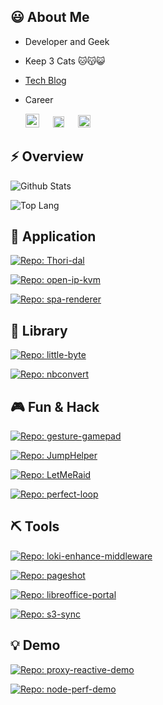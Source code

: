 ## 😃 About Me

* Developer and Geek

* Keep 3 Cats 🐱😽😺

* [Tech Blog](https://www.zhihu.com/column/deepfe)

* Career

  <img style="height: 22px" alt="intel" src="https://user-images.githubusercontent.com/5763301/199003163-a9746ca7-671f-498a-ad44-0bc2dbe3504c.png">
  &ensp;&ensp;
  <img style="height: 18px" alt="alibaba" src="https://user-images.githubusercontent.com/5763301/199003177-6174f6a7-87f4-4c01-9a13-501d5383bedf.png">
  &ensp;&ensp;
  <img style="height: 20px;" alt="Heywhale" src="https://user-images.githubusercontent.com/5763301/199003185-3d0bb6c4-c652-44e2-b937-616a2e6ee47e.png">

  <!-- &ensp;&ensp;
    <img style="height: 22px;" alt="Byte-dance" src="https://user-images.githubusercontent.com/5763301/199003374-7e4335a0-b6cf-4043-8a1d-0184605f1742.svg">
   -->

## ⚡ Overview

<p><picture>
  <source media="(prefers-color-scheme: dark)" srcset="https://www.nihi.me/github-stats/card?theme=dracula">
  <img alt="Github Stats" src="https://www.nihi.me/github-stats/card?theme=default">
</picture></p>

<p><picture>
  <source media="(prefers-color-scheme: dark)" srcset="https://www.nihi.me/github-stats/toplang?theme=dracula">
  <img alt="Top Lang" src="https://www.nihi.me/github-stats/toplang?theme=default">
</picture></p>

## 🚣 Application


<p><a href="https://github.com/Nihiue/Thori-dal">
<picture>
  <source media="(prefers-color-scheme: dark)" srcset="https://www.nihi.me/github-stats/pin?repo=Thori-dal&theme=dracula">
  <img alt="Repo: Thori-dal" src="https://www.nihi.me/github-stats/pin?repo=Thori-dal&theme=default">
</picture>
</a></p>

<p><a href="https://github.com/Nihiue/open-ip-kvm">
<picture>
  <source media="(prefers-color-scheme: dark)" srcset="https://www.nihi.me/github-stats/pin?repo=open-ip-kvm&theme=dracula">
  <img alt="Repo: open-ip-kvm" src="https://www.nihi.me/github-stats/pin?repo=open-ip-kvm&theme=default">
</picture>
</a></p>

<p><a href="https://github.com/Nihiue/spa-renderer">
<picture>
  <source media="(prefers-color-scheme: dark)" srcset="https://www.nihi.me/github-stats/pin?repo=spa-renderer&theme=dracula">
  <img alt="Repo: spa-renderer" src="https://www.nihi.me/github-stats/pin?repo=spa-renderer&theme=default">
</picture>
</a></p>

## 🚀 Library


<p><a href="https://github.com/Nihiue/little-byte">
<picture>
  <source media="(prefers-color-scheme: dark)" srcset="https://www.nihi.me/github-stats/pin?repo=little-byte&theme=dracula">
  <img alt="Repo: little-byte" src="https://www.nihi.me/github-stats/pin?repo=little-byte&theme=default">
</picture>
</a></p>

<p><a href="https://github.com/Nihiue/nbconvert">
<picture>
  <source media="(prefers-color-scheme: dark)" srcset="https://www.nihi.me/github-stats/pin?repo=nbconvert&theme=dracula">
  <img alt="Repo: nbconvert" src="https://www.nihi.me/github-stats/pin?repo=nbconvert&theme=default">
</picture>
</a></p>

## 🎮 Fun & Hack


<p><a href="https://github.com/Nihiue/gesture-gamepad">
<picture>
  <source media="(prefers-color-scheme: dark)" srcset="https://www.nihi.me/github-stats/pin?repo=gesture-gamepad&theme=dracula">
  <img alt="Repo: gesture-gamepad" src="https://www.nihi.me/github-stats/pin?repo=gesture-gamepad&theme=default">
</picture>
</a></p>

<p><a href="https://github.com/Nihiue/JumpHelper">
<picture>
  <source media="(prefers-color-scheme: dark)" srcset="https://www.nihi.me/github-stats/pin?repo=JumpHelper&theme=dracula">
  <img alt="Repo: JumpHelper" src="https://www.nihi.me/github-stats/pin?repo=JumpHelper&theme=default">
</picture>
</a></p>

<p><a href="https://github.com/Nihiue/LetMeRaid">
<picture>
  <source media="(prefers-color-scheme: dark)" srcset="https://www.nihi.me/github-stats/pin?repo=LetMeRaid&theme=dracula">
  <img alt="Repo: LetMeRaid" src="https://www.nihi.me/github-stats/pin?repo=LetMeRaid&theme=default">
</picture>
</a></p>

<p><a href="https://github.com/Nihiue/perfect-loop">
<picture>
  <source media="(prefers-color-scheme: dark)" srcset="https://www.nihi.me/github-stats/pin?repo=perfect-loop&theme=dracula">
  <img alt="Repo: perfect-loop" src="https://www.nihi.me/github-stats/pin?repo=perfect-loop&theme=default">
</picture>
</a></p>

## ⛏️ Tools


<p><a href="https://github.com/Nihiue/loki-enhance-middleware">
<picture>
  <source media="(prefers-color-scheme: dark)" srcset="https://www.nihi.me/github-stats/pin?repo=loki-enhance-middleware&theme=dracula">
  <img alt="Repo: loki-enhance-middleware" src="https://www.nihi.me/github-stats/pin?repo=loki-enhance-middleware&theme=default">
</picture>
</a></p>

<p><a href="https://github.com/Nihiue/pageshot">
<picture>
  <source media="(prefers-color-scheme: dark)" srcset="https://www.nihi.me/github-stats/pin?repo=pageshot&theme=dracula">
  <img alt="Repo: pageshot" src="https://www.nihi.me/github-stats/pin?repo=pageshot&theme=default">
</picture>
</a></p>

<p><a href="https://github.com/Nihiue/libreoffice-portal">
<picture>
  <source media="(prefers-color-scheme: dark)" srcset="https://www.nihi.me/github-stats/pin?repo=libreoffice-portal&theme=dracula">
  <img alt="Repo: libreoffice-portal" src="https://www.nihi.me/github-stats/pin?repo=libreoffice-portal&theme=default">
</picture>
</a></p>

<p><a href="https://github.com/Nihiue/s3-sync">
<picture>
  <source media="(prefers-color-scheme: dark)" srcset="https://www.nihi.me/github-stats/pin?repo=s3-sync&theme=dracula">
  <img alt="Repo: s3-sync" src="https://www.nihi.me/github-stats/pin?repo=s3-sync&theme=default">
</picture>
</a></p>

## 💡 Demo


<p><a href="https://github.com/Nihiue/proxy-reactive-demo">
<picture>
  <source media="(prefers-color-scheme: dark)" srcset="https://www.nihi.me/github-stats/pin?repo=proxy-reactive-demo&theme=dracula">
  <img alt="Repo: proxy-reactive-demo" src="https://www.nihi.me/github-stats/pin?repo=proxy-reactive-demo&theme=default">
</picture>
</a></p>

<p><a href="https://github.com/Nihiue/node-perf-demo">
<picture>
  <source media="(prefers-color-scheme: dark)" srcset="https://www.nihi.me/github-stats/pin?repo=node-perf-demo&theme=dracula">
  <img alt="Repo: node-perf-demo" src="https://www.nihi.me/github-stats/pin?repo=node-perf-demo&theme=default">
</picture>
</a></p>
